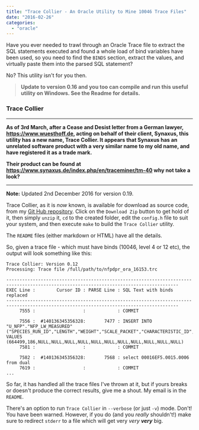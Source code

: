 ```yaml
---
title: "Trace Collier - An Oracle Utility to Mine 10046 Trace Files"
date: "2016-02-26"
categories: 
  - "oracle"
---
```


Have you ever needed to trawl through an Oracle Trace file to extract the SQL statements executed and found a whole load of bind variables have been used, so you need to find the `BINDS` section, extract the values, and virtually paste them into the parsed SQL statement?

No? This utility isn't for you then.

> **Update to version 0.16 and you too can compile and run this useful utility on Windows. See the Readme for details.**

### Trace Collier

* * *

**As of 3rd March, after a Cease and Desist letter from a German lawyer, https://www.wuesthoff.de, acting on behalf of their client, Synaxus, this utility has a new name, Trace Collier. It appears that Synaxus has an unrelated software product with a very similar name to my old name, and have registered it as a trade mark.** 

**Their product can be found at https://www.synaxus.de/index.php/en/traceminer/tm-40 why not take a look?**

* * *

**Note:** Updated 2nd December 2016 for version 0.19.

Trace Collier, as it is _now_ known, is available for download as source code, from my [Git Hub repository](https://github.com/NormanDunbar/TraceCollier). Click on the `Download Zip` button to get hold of it, then simply `unzip` it, `cd` to the created folder, edit the `config.h` file to suit your system, and then execute `make` to build the `Trace Collier` utility.

The `README` files (either markdown or HTML) have all the details.

So, given a trace file - which must have binds (10046, level 4 or 12 etc), the output will look something like this:

```
Trace Collier: Version 0.12
Processing: Trace file /full/path/to/nfpdpr_ora_16153.trc

---------------------------------------------------------------------------------------------------------------------------------------
EXEC Line :        Cursor ID : PARSE Line : SQL Text with binds replaced                           
---------------------------------------------------------------------------------------------------------------------------------------
     7555 :                  :            : COMMIT

     7556 :  #140136345356328:       7477 : INSERT INTO "U_NFP"."NFP_LW_MEASURED" ("SPECIES_RUN_ID","LENGTH","WEIGHT","SCALE_PACKET","CHARACTERISTIC_ID","AGE_BAND_ID","PRE_FIRST_SPAWN_ID","POST_FIRST_SPAWN_ID","TOTAL_SEA_AGE_ID","NUMBER_MARKS","NALL_AGE","TRAP_NUMBER","LW_MEASURED_COMMENT") VALUES (664499,186,NULL,NULL,NULL,NULL,NULL,NULL,NULL,NULL,NULL,NULL,NULL)
     7581 :                  :            : COMMIT

     7582 :  #140136345356328:       7568 : select 00016EF5.0015.0006 from dual
     7619 :                  :            : COMMIT
...
```

So far, it has handled all the trace files I've thrown at it, but if yours breaks or doesn't produce the correct results, give me a shout. My email is in the `README`.

There's an option to run `Trace Collier` in `--verbose` (or just `-v`) mode. Don't! You have been warned. However, if you do (and you _really_ shouldn't!) make sure to redirect `stderr` to a file which will get very _very_ _**very**_ big.
